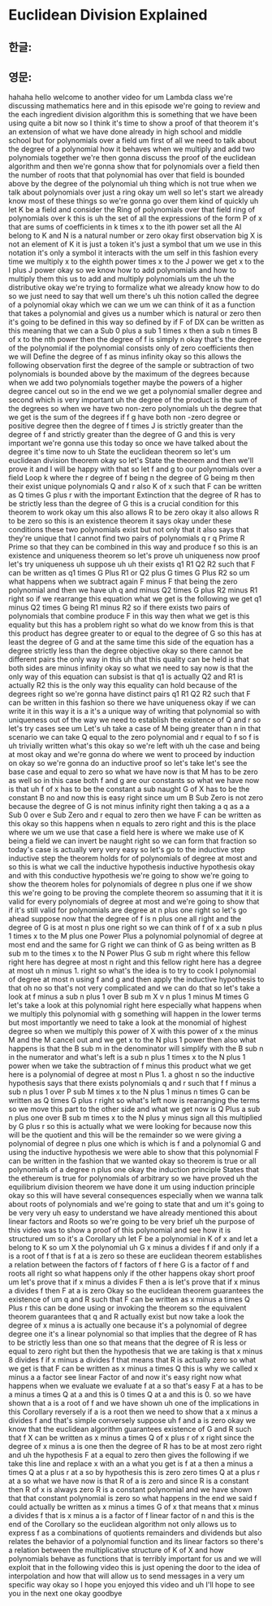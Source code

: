 # Euclidean Division Explained

## 한글:

## 영문:

hahaha
hello welcome to another video for um Lambda class we're discussing
mathematics here and in this episode we're going to review
and the each ingredient division algorithm this is something that we have been
using quite a bit now so I think it's time to show a proof of that theorem
it's an extension of what we have done already in high school and middle school
but for polynomials over a field
um first of all we need to talk about the degree of a polynomial how it behaves when we multiply and add
two polynomials together we're then gonna discuss the proof of
the euclidean algorithm and then we're gonna show that for
polynomials over a field then the number of roots that that polynomial has over that field is bounded above by the
degree of the polynomial uh thing which is not true when we talk about polynomials over just
a ring okay um well so let's start we already know most
of these things so we're gonna go over them kind of quickly uh let K be a field
and consider the Ring of polynomials over that field
ring of polynomials
over k this is uh the set
of all the expressions of the form P of x
that are sums of coefficients in k
times x to the ith power set all the
AI belong to K and N is a natural number or zero okay
first observation big X is not
an element of K it is just a token it's just a
symbol that um we use in this notation
it's only a symbol
it interacts with the um self in this fashion every time we
multiply x to the eighth power times x to the J power we get
x to the I plus J power okay so we know how to add polynomials
and how to multiply them this
us to add and multiply
polynomials um
the uh the distributive
okay we're trying to formalize what we already know how to do so we just need
to say that well um there's uh this notion called the
degree of a polynomial okay which we can we
um we can think of it as a function that takes
a polynomial and gives us a number which is natural or zero
then it's going to be defined in this way so
defined by
if F of DX can be written as
this meaning that we can a Sub 0 plus a sub 1 times x
then a sub n times B of x to the nth power
then the degree of f is simply n okay
that's the degree of the polynomial
if the polynomial consists only of
zero coefficients then we will Define the degree of f as
minus infinity okay
so this allows
the following observation
first the degree of the sample or subtraction of two polynomials is bounded above by
the maximum of the degrees
because when we add two polynomials together maybe the powers of a higher
degree cancel out so in the end we we get a polynomial smaller degree
and second which is very important uh the degree of the product
is the sum of the degrees
so when we have two non-zero polynomials uh the degree that we get
is the sum of the degrees if
f g have
both non -zero degree
or positive degree
then the degree of f times
J is strictly greater than the degree of
f and strictly greater than the degree of
G and this is very important we're gonna use this today
so once we have talked about the degree it's time now to uh State the euclidean
theorem so let's um
euclidean division
theorem okay so let's State the theorem and then
we'll prove it and I will be happy with that so
let f and g to our polynomials over a field Loop k
where the r degree of f being n the degree of G being m
then their exist
unique polynomials Q
and r also K of x such that F can be written as
Q times G plus r with the important
Extinction that the degree of R has to be strictly
less than the degree of G this is a crucial condition for this
theorem to work okay
um this also allows R to be zero okay
it also allows R to be zero so this is an existence theorem it says
okay under these conditions these two polynomials exist
but not only that it also says that they're unique
that I cannot find two pairs of polynomials q r q Prime R Prime
so that they can be combined in this way and produce f so this is an existence and uniqueness
theorem so let's prove uh uniqueness now
proof let's try uniqueness
uh suppose uh
uh their exists q1 R1
Q2 R2 such that
F can be written as q1 times G Plus R1 or
Q2 plus G times G Plus R2 so
um what happens when we subtract
again F minus F that being the zero polynomial and then we have uh q and minus Q2
times G plus R2 minus R1
right so if we rearrange this equation what we
get is the following we get q1 minus Q2
times G being R1 minus R2
so if there exists two pairs of polynomials
that combine produce F in this way
then what we get is this equality but this has a problem right
so what do we know from this is that this product
has degree greater to
or equal to the degree of G so this has at least the degree of G
and at the same time this side of the equation has a degree strictly less than
the degree objective okay
so there cannot be different pairs the only way in this
uh that this quality can be held
is that both sides are minus infinity
okay so what we need to say now is that the only way of this equation can
subsist is that
q1 is actually Q2 and R1 is actually R2
this is the only way this equality can hold because of the degrees right
so we're gonna have distinct pairs q1 R1 Q2 R2 such that F can be written
in this fashion so there we have uniqueness okay if we
can write it in this way it is a it's a unique way of writing that polynomial
so with uniqueness out of the way we need to establish the existence of Q
and r
so let's try cases see um
Let's uh take a case of M being
greater than n in that scenario we can take
Q equal to the zero polynomial and r equal to f so f
is uh
trivially written what's this
okay so we're left
with uh the case and being at most
okay and we're gonna do where
we went to proceed by induction
on okay so we're gonna do an inductive
proof so let's take let's see
the base case and equal to zero
so what we have now is that M has to be zero as well
so in this case
both f and g are our constants
so what we have now is that uh f of x
has to be the constant a sub naught G of X has to be the constant B
no and now this is easy right
since um
um B Sub Zero is not zero because the degree of
G is not minus infinity right
then
taking a q as a a Sub 0 over
e Sub Zero and r equal to zero then we have
F can be written as
this okay so this happens
when n equals to zero right and this is the place where we
um we use that case a field here is
where we make use
of K being a field
we can invert be naught
right so we can form that fraction so today's case is actually very very
easy so let's go to the inductive step
inductive step the theorem
holds for
of polynomials of degree
at most and so this is
what we call the inductive hypothesis
inductive hypothesis
okay and with this conductive hypothesis we're going to show
we're going to show the theorem holes
for polynomials of degree
n plus one if we show this we're going to be proving
the complete theorem so assuming that it it is valid for
every polynomials of degree at most and we're going to show that if it's still
valid for polynomials are degree at n plus one right
so let's go ahead suppose
now that the degree of f
is n plus one
all right and the degree of
G is at most n plus one
right so we can think of f of x
a sub n plus 1 times x to the M plus one Power Plus
a polynomial polynomial of degree at most end and the same for G
right we can think of G as being written as
B sub m to the
times x to the N Power Plus G sub m
right where this fellow right here
has degree at most
n right
and this fellow right here has a degree at most
uh n minus 1. right so what's the idea
is to try to cook I polynomial
of degree at most n using
f and g and then
apply the inductive hypothesis to that oh no
so that's not very complicated and we can do that so
let's take a look at f minus a sub n plus 1 over B sub m
X v n plus 1 minus M times G let's take a
look at this polynomial right here especially what happens when we multiply
this polynomial with g
something will happen in the lower terms but most importantly we need to take a
look at the monomial of highest degree
so when we multiply this power of X with this power of x
the minus M and the M cancel out and we get x to the N plus 1 power
then also what happens is that the B sub m in the denominator will simplify with
the B sub n in the numerator and what's left is a sub n plus 1 times
x to the N plus 1 power when we take the subtraction of f minus
this product what we get here is a polynomial of degree
at most n Plus 1.
a ghost n so the inductive hypothesis says that there
exists polynomials q and r
such that f f minus a sub n plus 1 over P sub M
times x to the N plus 1 minus n
times G can be written as Q times G plus r
right so what's left now is
rearranging the terms so we move
this part to the other side and what we get now is
Q Plus a sub n plus one over B sub m
times x to the N plus y minus sign all this multiplied by G plus r
so this is actually what we were looking for because now this will be the
quotient and this will be the remainder
so we were giving a polynomial of degree n plus one which
is which is f and a polynomial G and using the inductive hypothesis we
were able to show that this polynomial F can be written in the fashion that we
wanted okay so theorem
is true or all polynomials
of a degree
n plus one okay
the induction principle
States that the ethereum
is true
for polynomials
of arbitrary
so we have proved uh the equilibrium division theorem we have done it
um using induction principle okay so
this will have several consequences especially when we wanna
talk about roots of polynomials and we're going to state that and um
it's going to be very very uh easy to understand we have already mentioned
this about linear factors and Roots so we're going to be very brief uh the
purpose of this video was to show a proof of this polynomial and see how it is structured
um so it's a Corollary
uh let F be a polynomial in K of x
and let a belong to K
so um
X the polynomial uh G x minus a divides
f if and only if a is a root
of f that is f at a is zero
so these are euclidean theorem establishes a relation between
the factors of f
factors of f here G is a factor of f
and roots
all right so what happens only if the other happens
okay short proof um
let's prove that if x minus a divides F then a is
let's prove that if x minus a divides
f then F at a is zero
Okay so the euclidean
theorem guarantees
the existence of um
q and R such that F can be written as x minus a times
Q Plus r this can be done using or invoking the
theorem so the equivalent theorem guarantees
that q and R actually exist but now take a look
the degree of x minus a is actually one because it's a polynomial of degree
degree one it's a linear polynomial so that implies that the degree of R has to
be strictly less than one so that means that the degree of R is less or equal to
zero right
but then the hypothesis that we are taking is that x minus 8 divides f
if x minus a divides f
that means that R is actually zero
so what we get is that F can be written as x minus a times Q
this is why we called x minus a a factor
see linear Factor
of and now it's easy right
now what happens
when we evaluate
we evaluate f
at a so that's easy
F at a has to be a minus a times Q at a
and this is 0 times Q at a
and this is 0. so we have shown that a is a root
of f and we have shown uh one of the implications in this
Corollary reversely if a is a root then we need to
show that a x minus a divides f
and that's simple conversely
suppose uh f and a is zero
okay we know
that the euclidean algorithm
guarantees
existence
of G and R such that f
X can be written as x minus a times Q of x
plus r of x right
since the degree of x minus a is one then the
degree of R has to be at most zero
right and uh the hypothesis
F at a equal to zero then gives
the following if we take this line and replace x with
an a what you get is f at a
then a minus a times Q at a plus r at a
so by hypothesis this is zero
zero times Q at a plus r at a
so what we have now is that R of a is zero
and since
R is a constant
then R of x is always zero
R is a constant polynomial and we have shown that that constant polynomial is zero so what happens
in the end we said f could actually be written as x minus a
times G of x that means that x minus a divides
f that is x minus a is a factor of f linear factor of n
and this is the end of the Corollary so the euclidean algorithm
not only allows us to express f as a
combinations of quotients remainders and dividends
but also relates the behavior of a polynomial function and its linear
factors so there's a relation between the multiplicative structure of K of X and
how polynomials behave as functions that is terribly important for us and we
will exploit that in the following video this is just opening the door
to the idea of interpolation and how that will allow us
to send messages in a very um specific way
okay so I hope you enjoyed this video and uh I'll hope to see you in the next one
okay goodbye
